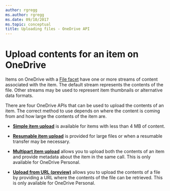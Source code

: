 ```yaml
---
author: rgregg
ms.author: rgregg
ms.date: 09/10/2017
ms.topic: conceptual
title: Uploading files - OneDrive API
---
```

# Upload contents for an item on OneDrive

Items on OneDrive with a [File facet][file-facet] have one or more streams of content
associated with the item. The default stream represents the contents of the
file. Other streams may be used to represent item thumbnails or alternative
data formats.

There are four OneDrive APIs that can be used to upload the contents of an item. The
correct method to use depends on where the content is coming from and how large
the contents of the item are.

* **[Simple item upload](../api/driveitem_put_content.md)** is available for items with less than 4 MB of content.

* **[Resumable item upload](../api/driveitem_createuploadsession.md)** is provided for large files or when a resumable transfer may be necessary.

* **[Multipart item upload](../api/driveitem_post_content.md)** allows you to upload both the contents of an item and provide metadata about the item in the same call.
    This is only available for OneDrive Personal.

* **[Upload from URL (preview)](../api/driveitem_upload_url.md)** allows you to upload the contents of a file by providing a URL where the contents of the file can be retrieved.
    This is only available for OneDrive Personal.

[file-facet]: ../resources/file.md

<!-- {
  "type": "#page.annotation",
  "description": "Methods for how files can be uploaded to OneDrive.",
  "keywords": "upload,upload methods,simple,resumable,multipart,from url",
  "section": "documentation",
  "tocPath": "Items/Upload"
} -->
